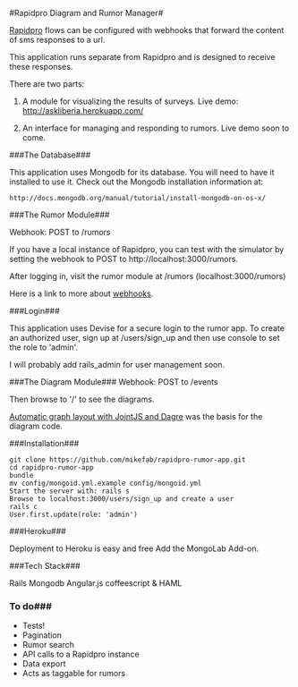 #Rapidpro Diagram and Rumor Manager#

[Rapidpro](http://www.rapidpro.io) flows can be configured with webhooks that forward the content of sms responses to a url. 

This application runs separate from Rapidpro and is designed to receive these responses.

There are two parts: 

1. A module for visualizing the results of surveys. 
   Live demo: http://askliberia.herokuapp.com/


2. An interface for managing and responding to rumors. Live demo soon to come.

###The Database###

This application uses Mongodb for its database. You will need to have it installed to use it. Check out the Mongodb installation information at:

    http://docs.mongodb.org/manual/tutorial/install-mongodb-on-os-x/

###The Rumor Module###

Webhook: POST to /rumors

If you have a local instance of Rapidpro, you can test with the simulator by setting the webhook to POST to http://localhost:3000/rumors.

After logging in, visit the rumor module at /rumors (localhost:3000/rumors)

Here is a link to more about [webhooks](http://docs.rapidpro.io/#article_378174).

###Login###

This application uses Devise for a secure login to the rumor app. To create an authorized user, sign up at /users/sign_up and then use console to set the role to 'admin'.

I will probably add rails_admin for user management soon.

###The Diagram Module###
Webhook: POST to /events

Then browse to '/' to see the diagrams.

[Automatic graph layout with JointJS and Dagre](http://www.daviddurman.com/automatic-graph-layout-with-jointjs-and-dagre.html) was the basis for the diagram code. 

###Installation###

    git clone https://github.com/mikefab/rapidpro-rumor-app.git
    cd rapidpro-rumor-app
    bundle
    mv config/mongoid.yml.example config/mongoid.yml
    Start the server with: rails s
    Browse to localhost:3000/users/sign_up and create a user
    rails c
    User.first.update(role: 'admin')

###Heroku###

Deployment to Heroku is easy and free
Add the MongoLab Add-on.

###Tech Stack###

Rails
Mongodb
Angular.js
coffeescript & HAML


### To do###
* Tests!
* Pagination
* Rumor search
* API calls to a Rapidpro instance
* Data export
* Acts as taggable for rumors
